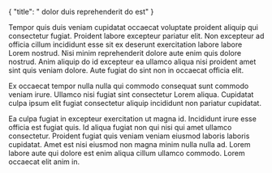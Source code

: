 {
  "title": " dolor duis reprehenderit do est"
}

Tempor quis duis veniam cupidatat occaecat voluptate proident aliquip qui consectetur fugiat. Proident labore excepteur pariatur elit. Non excepteur ad officia cillum incididunt esse sit ex deserunt exercitation labore labore Lorem nostrud. Nisi minim reprehenderit dolore aute enim quis dolore nostrud. Anim aliquip do id excepteur ea ullamco aliqua nisi proident amet sint quis veniam dolore. Aute fugiat do sint non in occaecat officia elit.

Ex occaecat tempor nulla nulla qui commodo consequat sunt commodo veniam irure. Ullamco nisi fugiat sint consectetur Lorem aliqua. Cupidatat culpa ipsum elit fugiat consectetur aliquip incididunt non pariatur cupidatat.

Ea culpa fugiat in excepteur exercitation ut magna id. Incididunt irure esse officia est fugiat quis. Id aliqua fugiat non qui nisi qui amet ullamco consectetur. Proident fugiat quis veniam veniam eiusmod laboris laboris cupidatat. Amet est nisi eiusmod non magna minim nulla nulla ad. Lorem labore aute qui dolore est enim aliqua cillum ullamco commodo. Lorem occaecat elit anim in.